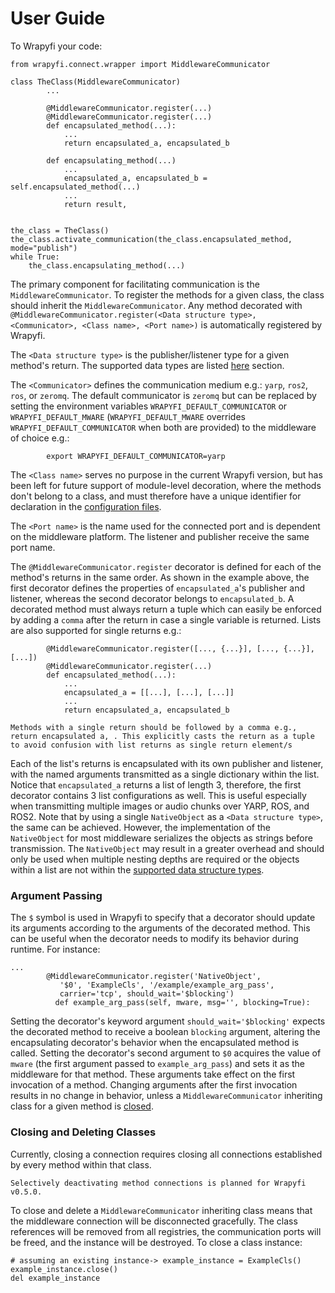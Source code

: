 # User Guide

To Wrapyfi your code:

```
from wrapyfi.connect.wrapper import MiddlewareCommunicator

class TheClass(MiddlewareCommunicator)
        ...
           
        @MiddlewareCommunicator.register(...)
        @MiddlewareCommunicator.register(...)
        def encapsulated_method(...):
            ...
            return encapsulated_a, encapsulated_b
        
        def encapsulating_method(...)
            ...
            encapsulated_a, encapsulated_b = self.encapsulated_method(...)
            ...
            return result,


the_class = TheClass()
the_class.activate_communication(the_class.encapsulated_method, mode="publish")
while True:
    the_class.encapsulating_method(...)
```

The primary component for facilitating communication is the `MiddlewareCommunicator`. To register the 
methods for a given class, the class should inherit the `MiddlewareCommunicator`. Any method decorated with
`@MiddlewareCommunicator.register(<Data structure type>, <Communicator>, <Class name>, <Port name>)` is automatically registered by Wrapyfi. 

The `<Data structure type>` is the publisher/listener type for a given method's return. The supported data
types are listed [here](<User Guide/Plugins.md#data-structure-types>) section.

The `<Communicator>` defines the communication medium e.g.: `yarp`, `ros2`, `ros`, or `zeromq`. The default communicator is `zeromq` but can be replaced by setting the environment variables `WRAPYFI_DEFAULT_COMMUNICATOR` or `WRAPYFI_DEFAULT_MWARE` (`WRAPYFI_DEFAULT_MWARE` overrides `WRAPYFI_DEFAULT_COMMUNICATOR` when both are provided) to the middleware of choice e.g.: 
        
```
        export WRAPYFI_DEFAULT_COMMUNICATOR=yarp
```

The `<Class name>` serves no purpose in the current Wrapyfi version, but has been left for future support of module-level decoration, 
where the methods don't belong to a class, and must therefore have a unique identifier for declaration in the 
[configuration files](<User Guide/Configuration.md#configuration>).

The `<Port name>` is the name used for the connected port and is dependent on the middleware platform. The listener and publisher receive 
the same port name.

The `@MiddlewareCommunicator.register` decorator is defined for each of the method's returns in the 
same order. As shown in the example above, the first decorator defines the properties of `encapsulated_a`'s 
publisher and listener, whereas the second decorator belongs to `encapsulated_b`. A decorated method must always return a tuple which can easily
be enforced by adding a `comma` after the return in case a single variable is returned. Lists are also supported for 
single returns e.g.:
```
        @MiddlewareCommunicator.register([..., {...}], [..., {...}], [...])
        @MiddlewareCommunicator.register(...)
        def encapsulated_method(...):
            ...
            encapsulated_a = [[...], [...], [...]]
            ...
            return encapsulated_a, encapsulated_b
```

```{warning}
Methods with a single return should be followed by a comma e.g., return encapsulated a, . This explicitly casts the return as a tuple to avoid confusion with list returns as single return element/s
```

Each of the list's returns is encapsulated with its own publisher and listener, with the named arguments transmitted as 
a single dictionary within the list. Notice that `encapsulated_a` returns a list of length 3, therefore, the first decorator contains 
3 list configurations as well. This is useful especially when transmitting multiple images or audio chunks over YARP, ROS, and ROS2.
Note that by using a single `NativeObject` as a `<Data structure type>`, the same 
can be achieved. However, the implementation of the `NativeObject` for most middleware serializes the 
objects as strings before transmission. The `NativeObject` may result in a greater overhead and should only be used when multiple nesting depths are 
required or the objects within a list are not within the [supported data structure types](#data-structure-types).

### Argument Passing
The `$` symbol is used in Wrapyfi to specify that a decorator should update its arguments according to the arguments of the decorated method. This can be useful when the decorator needs to modify its behavior during runtime. For instance:
```
...
        @MiddlewareCommunicator.register('NativeObject', 
           '$0', 'ExampleCls', '/example/example_arg_pass', 
           carrier='tcp', should_wait='$blocking')
          def example_arg_pass(self, mware, msg='', blocking=True):
```

Setting the decorator's keyword argument `should_wait='$blocking'` expects the decorated method to receive a boolean `blocking` argument, altering the encapsulating decorator's behavior when the encapsulated method is called. Setting the decorator's second argument to `$0` acquires the value of `mware` (the first argument passed to `example_arg_pass`) and sets it as the middleware for that method. These arguments take effect on the first invocation of a method. Changing arguments after the first invocation results in no change in behavior, unless a `MiddlewareCommunicator` inheriting class for a given method is [closed](#closing-and-deleting-classes). 

### Closing and Deleting Classes
Currently, closing a connection requires closing all connections established by every method within that class. 

```{warning}
Selectively deactivating method connections is planned for Wrapyfi v0.5.0.
```

To close and delete a `MiddlewareCommunicator` inheriting class means that the middleware connection will be disconnected gracefully. The class references will be removed from all registries, the communication ports will be freed, and the instance will be destroyed. To close a class instance:

```
# assuming an existing instance-> example_instance = ExampleCls()
example_instance.close()
del example_instance
```

